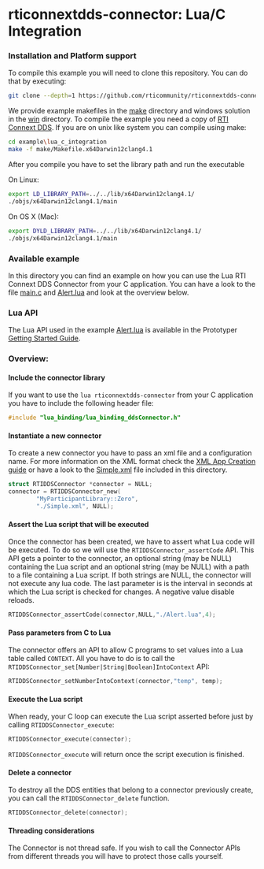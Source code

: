 rticonnextdds-connector: Lua/C Integration
========

### Installation and Platform support
To compile this example you will need to clone this repository. You can do that by executing:

```bash
git clone --depth=1 https://github.com/rticommunity/rticonnextdds-connector.git
```

We provide example makefiles in the [make](make/) directory and windows solution in the [win](win) directory.
To compile the example you need a copy of [RTI Connext DDS](https://www.rti.com/downloads).
If you are on unix like system you can compile using make:

```bash
cd example\lua_c_integration
make -f make/Makefile.x64Darwin12clang4.1
```

After you compile you have to set the library path and run the executable

On Linux:

```bash
export LD_LIBRARY_PATH=../../lib/x64Darwin12clang4.1/
./objs/x64Darwin12clang4.1/main
```

On OS X (Mac):

```bash
export DYLD_LIBRARY_PATH=../../lib/x64Darwin12clang4.1/
./objs/x64Darwin12clang4.1/main
```


### Available example
In this directory you can find an example on how you can use the Lua RTI Connext DDS
Connector from your C application.
You can have a look to the file [main.c]() and [Alert.lua]() and look at the overview below.

### Lua API
The Lua API used in the example [Alert.lua](Alert.lua) is available in the Prototyper [Getting Started Guide](https://community.rti.com/rti-doc/510/ndds.5.1.0/doc/pdf/RTI_CoreLibrariesAndUtilities_Prototyper_GettingStarted.pdf).

### Overview:
#### Include the connector library
If you want to use the `lua rticonnextdds-connector` from your C application you have to include the following header file:

```c
#include "lua_binding/lua_binding_ddsConnector.h"
```

#### Instantiate a new connector
To create a new connector you have to pass an xml file and a configuration name. For more information on
the XML format check the [XML App Creation guide](https://community.rti.com/rti-doc/510/ndds.5.1.0/doc/pdf/RTI_CoreLibrariesAndUtilities_XML_AppCreation_GettingStarted.pdf) or
have a look to the [Simple.xml](Simple.xml) file included in this directory.  

```c
struct RTIDDSConnector *connector = NULL;
connector = RTIDDSConnector_new(
        "MyParticipantLibrary::Zero",
        "./Simple.xml", NULL);
```

#### Assert the Lua script that will be executed
Once the connector has been created, we have to assert what Lua code will be executed. To do so we will use the `RTIDDSConnector_assertCode` API.
This API gets a pointer to the connector, an optional string (may be NULL) containing the Lua script and an optional string (may be NULL) with a path to a file containing a Lua script. If both strings are NULL, the connector will not execute any lua code. The last parameter is is the interval in seconds at which the Lua script is checked for changes. A negative value disable reloads.

```c
RTIDDSConnector_assertCode(connector,NULL,"./Alert.lua",4);
```

#### Pass parameters from C to Lua
The connector offers an API to allow C programs to set values into a Lua table called `CONTEXT`. All you have to do is to call the `RTIDDSConnector_set[Number|String|Boolean]IntoContext` API:

```c
RTIDDSConnector_setNumberIntoContext(connector,"temp", temp);
```

#### Execute the Lua script
When ready, your C loop can execute the Lua script asserted before just by calling `RTIDDSConnector_execute`:

```c
RTIDDSConnector_execute(connector);
```

`RTIDDSConnector_execute` will return once the script execution is finished.


#### Delete a connector
To destroy all the DDS entities that belong to a connector previously create, you can call the ```RTIDDSConnector_delete``` function.

```c
RTIDDSConnector_delete(connector);
```

#### Threading considerations
The Connector is not thread safe. If you wish to call the Connector APIs from different threads you will have to protect those calls yourself.
